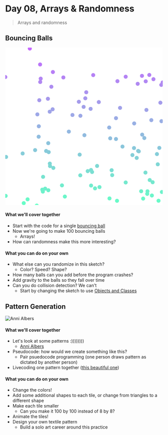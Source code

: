 # Day 08, Arrays & Randomness

> Arrays and randomness

## Bouncing Balls

![Balls!](img/balls.png)

#### What we'll cover together

* Start with the code for a single [bouncing ball](ball_01)
* Now we're going to make 100 bouncing balls
	* Arrays!
* How can randomness make this more interesting?

#### What you can do on your own

* What else can you randomize in this sketch?
	* Color? Speed? Shape?
* How many balls can you add before the program crashes?
* Add gravity to the balls so they fall over time
* Can you do collision detection? We can't
	* Start by changing the sketch to use [Objects and Classes](https://processing.org/tutorials/objects/)

## Pattern Generation

![Anni Albers](https://nmwa.org/sites/default/files/styles/detail-a/public/media/images/work/albers_untitled_edited.png)

#### What we'll cover together

* Let's look at some patterns :))))))))
	* [Anni Albers](https://www.google.com/search?q=anni+albers&source=lnms&tbm=isch)
* Pseudocode: how would we create something like this?
	* Pair psuedocode programming (one person draws pattern as dictated by another person)
* Livecoding one pattern together ([this beautiful one](https://nmwa.org/works/untitled-3))

#### What you can do on your own

* Change the colors!
* Add some additional shapes to each tile, or change from triangles to a different shape
* Make each tile smaller
	* Can you make it 100 by 100 instead of 8 by 8?
* Animate the tiles!
* Design your own textile pattern
	* Build a solo art career around this practice
